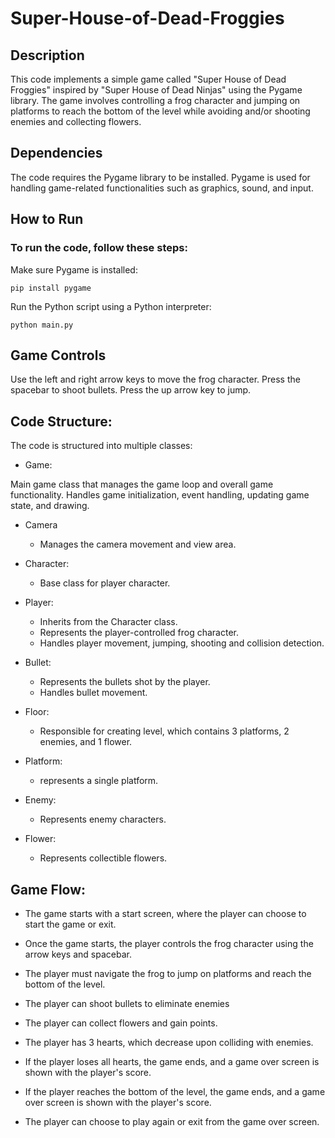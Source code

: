 # Super-House-of-Dead-Froggies

## Description

This code implements a simple game called "Super House of Dead Froggies" inspired by "Super House of Dead Ninjas" using the Pygame library. The game involves controlling a frog character and jumping on platforms to reach the bottom of the level while avoiding and/or shooting enemies and collecting flowers.

## Dependencies

The code requires the Pygame library to be installed. Pygame is used for handling game-related functionalities such as graphics, sound, and input.

## How to Run

###  To run the code, follow these steps:

Make sure Pygame is installed:
    
    pip install pygame

Run the Python script using a Python interpreter:

    python main.py

## Game Controls

Use the left and right arrow keys to move the frog character.
Press the spacebar to shoot bullets.
Press the up arrow key to jump.

## Code Structure:

The code is structured into multiple classes:

- Game:

Main game class that manages the game loop and overall game functionality.
Handles game initialization, event handling, updating game state, and drawing.

- Camera

    - Manages the camera movement and view area.

- Character:

    - Base class for player character.

- Player:

    - Inherits from the Character class.
    - Represents the player-controlled frog character.
    - Handles player movement, jumping, shooting and collision detection.

- Bullet:

    - Represents the bullets shot by the player.
    - Handles bullet movement.

- Floor:

    - Responsible for creating level, which contains 3 platforms, 2 enemies, and 1 flower.

- Platform:

    - represents a single platform.

- Enemy:

    - Represents enemy characters.

- Flower:

    - Represents collectible flowers.

## Game Flow:

- The game starts with a start screen, where the player can choose to start the game or exit.

- Once the game starts, the player controls the frog character using the arrow keys and spacebar.

- The player must navigate the frog to jump on platforms and reach the bottom of the level.

- The player can shoot bullets to eliminate enemies

- The player can collect flowers and gain points.

- The player has 3 hearts, which decrease upon colliding with enemies.

- If the player loses all hearts, the game ends, and a game over screen is shown with the player's score.

- If the player reaches the bottom of the level, the game ends, and a game over screen is shown with the player's score.

- The player can choose to play again or exit from the game over screen.
